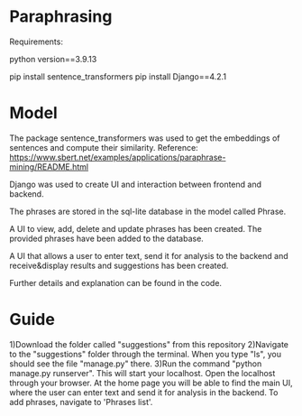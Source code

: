 # Paraphrasing

Requirements:

python version==3.9.13

pip install sentence_transformers
pip install Django==4.2.1

# Model

The package sentence_transformers was used to get the embeddings of sentences and compute their similarity. Reference:
https://www.sbert.net/examples/applications/paraphrase-mining/README.html

Django was used to create UI and interaction between frontend and backend. 

The phrases are stored in the sql-lite database in the model called Phrase.

A UI to view, add, delete and update phrases has been created. The provided phrases have been added to the database.

A UI that allows a user to enter text, send it for analysis to the backend and receive&display results and suggestions has been created.

Further details and explanation can be found in the code.


# Guide

1)Download the folder called "suggestions" from this repository
2)Navigate to the "suggestions" folder through the terminal. When you type "ls", you should see the file "manage.py" there.
3)Run the command "python manage.py runserver". This will start your localhost. Open the localhost through your browser. At the home page you will be able to find the main UI, where the user can enter text and send it for analysis in the backend. To add phrases, navigate to 'Phrases list'.


